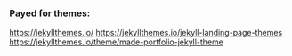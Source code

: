 ### Payed for themes:
https://jekyllthemes.io/
https://jekyllthemes.io/jekyll-landing-page-themes
https://jekyllthemes.io/theme/made-portfolio-jekyll-theme
